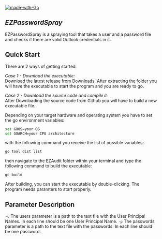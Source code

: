 [![made-with-Go](https://img.shields.io/badge/Made%20with-Go-1f425f.svg)](http://golang.org)

## _EZPasswordSpray_

EZPasswordSpray is a spraying tool that takes a user and a password file and checks if there are valid Outlook credentials in it.

## Quick Start
There are 2 ways of getting started:

*Case 1 - Download the executable:*\
Download the latest release from [Downloads]. After extracting the folder you will have the executable to start the program and you are ready to go. 

*Case 2 - Download the source code and compile it:*\
After Downloading the source code from Github you will have to build a new executable file.

Depending on your target hardware and operating system you have to set the go environment variables:
```sh
set GOOS=your OS
set GOARCH=your CPU architecture
```

with the following command you receive the list of possible variables:
```sh
go tool dist list
```

then navigate to the EZAudit folder within your terminal and type the following command to build the executable:
```sh
go build
```

After building, you can start the executable by double-clicking. The program needs paramters to start properly.

## Parameter Description

<code>-u</code> The users parameter is a path to the text file with the User Principal Names. In each line should be one User Principal Name.
<code>-p</code> The passwords parameter is a path to the text file with the passwords. In each line should be one password.

[Downloads]:https://github.com/NSIDE-ATTACK-LOGIC/EZPasswordSpray/releases/tag/V1.0_Windows
